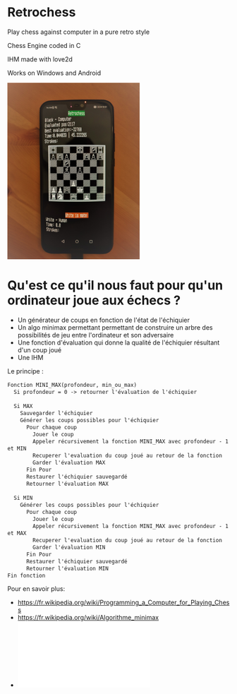 # Retrochess
Play chess against computer in a pure retro style

Chess Engine coded in C

IHM made with love2d

Works on Windows and Android 

<img src="phone_screen.jpg" alt="teasing" style="width:300px;"/>


# Qu'est ce qu'il nous faut pour qu'un ordinateur joue aux échecs ?
* Un générateur de coups en fonction de l'état de l'échiquier
* Un algo minimax permettant permettant de construire un arbre des possibilités de jeu entre l'ordinateur et son adversaire
* Une fonction d'évaluation qui donne la qualité de l'échiquier résultant d'un coup joué
* Une IHM

Le principe :
```
Fonction MINI_MAX(profondeur, min_ou_max)
  Si profondeur = 0 -> retourner l'évaluation de l'échiquier

  Si MAX
    Sauvegarder l'échiquier
    Générer les coups possibles pour l'échiquier
      Pour chaque coup
        Jouer le coup
        Appeler récursivement la fonction MINI_MAX avec profondeur - 1 et MIN
        Recuperer l'evaluation du coup joué au retour de la fonction
        Garder l'évaluation MAX
      Fin Pour
      Restaurer l'échiquier sauvegardé
      Retourner l'évaluation MAX

  Si MIN
    Générer les coups possibles pour l'échiquier
      Pour chaque coup
        Jouer le coup
        Appeler récursivement la fonction MINI_MAX avec profondeur - 1 et MAX
        Recuperer l'evaluation du coup joué au retour de la fonction
        Garder l'évaluation MIN
      Fin Pour
      Restaurer l'échiquier sauvegardé
      Retourner l'évaluation MIN
Fin fonction
```

Pour en savoir plus:

* https://fr.wikipedia.org/wiki/Programming_a_Computer_for_Playing_Chess
* https://fr.wikipedia.org/wiki/Algorithme_minimax
* ![alt text](./ProgrammingaComputerforPlayingChess.pdf) 


